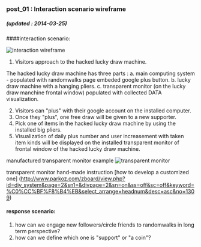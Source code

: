 ### post_01 : Interaction scenario wireframe
##### (updated : 2014-03-25)

####interaction scenario:

![interaction wireframe](https://raw.github.com/randomwalks/devart-template/master/project_images/drawmachine_wireFrame.jpg "interaction wireFrame")

1. Visitors approach to the hacked lucky draw machine.

  The hacked lucky draw machine has three parts :
    a. main computing system - populated with randomwalks page embeded google plus button.
    b. lucky draw machine with a hanging pliers.
    c. transparent monitor (on the lucky draw manchine frontal window) populated with collected DATA visualization. 
 
2. Visitors can "plus" with their google account on the installed computer.
3. Once they "plus", one free draw will be given to a new supporter.
4. Pick one of items in the hacked lucky draw machine by using the installed big pliers.
5. Visualization of daily plus number and user increasement with taken item kinds will be displayed on the installed transparent monitor of frontal window of the hacked lucky draw machine.

manufactured transparent monitor example
![transparent monitor](https://raw.github.com/randomwalks/devart-template/master/project_images/transparentMonitor.jpg "transparent")

transparent monitor hand-made instruction
[how to develop a customized one] (http://www.parkoz.com/zboard/view.php?id=diy_system&page=2&sn1=&divpage=2&sn=on&ss=off&sc=off&keyword=%C0%CC%BF%F8%B4%EB&select_arrange=headnum&desc=asc&no=1309)

#### response scenario:
1. how can we engage new followers/circle friends to randomwalks in long term perspective?
2. how can we define which one is "support" or "a coin"?
